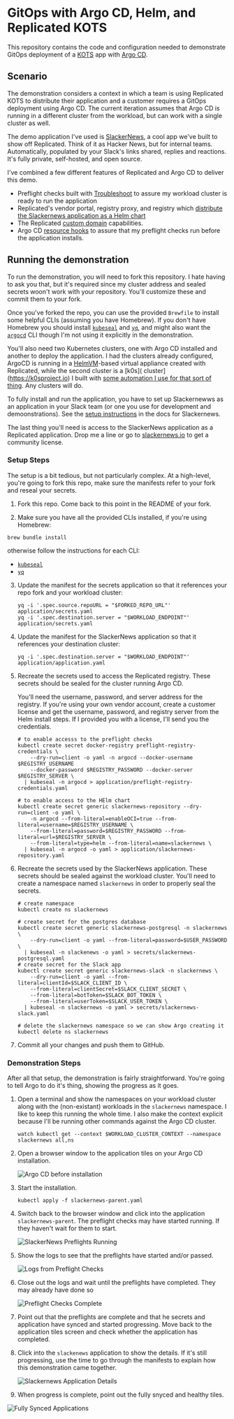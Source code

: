 # GitOps with Argo CD, Helm, and Replicated KOTS

This repository contains the code and configuration needed to 
demonstrate GitOps deployment of a [KOTS](https://kots.io) 
app with [Argo CD](https://argo-cd.readthedocs.io/en/stable/).

## Scenario

The demonstration considers a context in which a team is using
Replicated KOTS to distribute their application and a customer
requires a GitOps deployment using Argo CD. The current 
iteration assumes that Argo CD is running in a different cluster
from the workload, but can work with a single cluster as well.

The demo application I've used is [SlackerNews](https://slackernews.io/), a
cool app we've built to show off Replicated. Think of it as Hacker News, but
for internal teams. Automatically, populated by your Slack's links shared,
replies and reactions. It's fully private, self-hosted, and open source.

I've combined a few different features of Replicated and Argo CD to 
deliver this demo.

* Preflight checks built with [Troubleshoot](https://troubleshoot.sh) to assure
  my workload cluster is ready to run the application
* Replicated's vendor portal, registry proxy, and registry which [distribute
  the Slackernews application as a Helm
  chart](https://docs.replicated.com/vendor/distributing-overview)
* The Replicated [custom
  domain](https://docs.replicated.com/vendor/custom-domains)
  capabilities.
* Argo CD [resource
  hooks](https://argo-cd.readthedocs.io/en/stable/user-guide/resource_hooks/)
  to assure that my preflight checks run before the application installs.

## Running the demonstration

To run the demonstration, you will need to fork this repository.
I hate having to ask you that, but it's required since my cluster
address and sealed secrets woon't work with your repository. You'll
customize these and commit them to your fork.

Once you've forked the repo, you can use the provided `Brewfile` to
install some helpful CLIs (assuming you have Homebrew). If you don't
have Homebrew you should install [`kubeseal`](https://github.com/bitnami-labs/sealed-secrets#installation) 
and [`yq`](https://github.com/mikefarah/yq#install), and might also 
want the [`argocd`](https://argo-cd.readthedocs.io/en/stable/getting_started/#2-download-argo-cd-cli)
CLI though I'm not using it explicitly in the demonstration.

You'll also need two Kubernetes clusters, one with Argo CD installed and
another to deploy the application. I had the clusters already configured,
ArgoCD is running in a [HelmVM](https://github.com/replicatedhq/helmvm)-based
virtual appliance created with Replicated, while the second cluster is a [k0s](
cluster](https://k0sproject.io) I built with [some automation I use for that
sort of thing](https://github.com/shortrib-labs/k0s-cluster).  Any clusters will
do.

To fully install and run the application, you have to set up Slackernewws as an
application in your Slack team (or one you use for development and
demoonstrations). See the [setup
instructions](https://docs.slackernews.io/slack/) in the docs for Slackernews.

The last thing you'll need is access to the SlackerNews application as a
Replicated application. Drop me a line or go to
[slackernews.io](https://slackernews.io) to get a community license.

### Setup Steps

The setup is a bit tedious, but not particularly complex. At a high-level, 
you're going to fork this repo, make sure the manifests refer to your fork
and reseal your secrets.

1. Fork this repo. Come back to this point in the README of your fork.

2. Make sure you have all the provided CLIs installed, if you're using Homebrew:

```
brew bundle install
```

otherwise follow the instructions for each CLI:

* [`kubeseal`](https://github.com/bitnami-labs/sealed-secrets#installation) 
* [`yq`](https://github.com/mikefarah/yq#install)

3. Update the manifest for the secrets application so that it references
   your repo fork and your workload cluster:

   ```
   yq -i '.spec.source.repoURL = "$FORKED_REPO_URL"' application/secrets.yaml
   yq -i '.spec.destination.server = "$WORKLOAD_ENDPOINT"' application/secrets.yaml 
   ```

4. Update the manifest for the SlackerNews application so that it references
   your destination cluster:

   ```
   yq -i '.spec.destination.server = "$WORKLOAD_ENDPOINT"' application/application.yaml 
   ```

5. Recreate the secrets used to access the Replicated registry. These secrets should be 
   sealed for the cluster running Argo CD.
   
   You'll need the username, password, and server address for the registry. If you're 
   using your own vendor account, create a customer license and get the username, password, 
   and registry server from the Helm install steps. If I provided you with a license, I'll 
   send you the credentials. 

   ```
   # to enable accesss to the preflight checks
   kubectl create secret docker-registry preflight-registry-credentials \
       --dry-run=client -o yaml -n argocd --docker-username $REGISTRY_USERNAME 
       --docker-password $REGISTRY_PASSWORD --docker-server $REGISTRY_SERVER \
     | kubeseal -n argocd > application/preflight-registry-credentials.yaml

   # to enable access to the HElm chart
   kubectl create secret generic slackernews-repository --dry-run=client -o yaml \
       -n argocd --from-literal=enableOCI=true --from-literal=username=$REGISTRY_USERNAME \
       --from-literal=password=$REGISTRY_PASSWORD --from-literal=url=$REGISTRY_SERVER \
       --from-literal=type=helm --from-literal=name=slackernews \
     | kubeseal -n argocd -o yaml > application/slackernews-repository.yaml
   ```

6. Recreate the secrets used by the SlackerNews application. These secrets should be sealed
   against the workload cluster. You'll need to create a namespace named `slackernews` in 
   order to properly seal the secrets.

   ```
   # create namespace
   kubectl create ns slackernews

   # create secret for the postgres database
   kubectl create secret generic slackernews-postgresql -n slackernews \
       --dry-run=client -o yaml --from-literal=password=$USER_PASSWORD \
     | kubeseal -n slackenews -o yaml > secrets/slackernews-postgresql.yaml   
   # create secret for the Slack app
   kubectl create secret generic slackernews-slack -n slackernews \
       --dry-run=client -o yaml --from-literal=clientId=$SLACK_CLIENT_ID \
       --from-literal=clientSecret=$SLACK_CLIENT_SECRET \
       --from-literal=botToken=$SLACK_BOT_TOKEN \
       --from-literal=userToken=$SLACK_USER_TOKEN \
     | kubeseal -n slackernews -o yaml > secrets/slackernews-slack.yaml

   # delete the slackernews namespace so we can show Argo creating it
   kubectl delete ns slackernews
   ```

7. Commit all your changes and push them to GitHub.

### Demonstration Steps

After all that setup, the demonstration is fairly straightforward. You're going to
tell Argo to do it's thing, showing the progress as it goes.

1. Open a terminal and show the namespaces on your workload cluster along with the 
   (non-existant) workloads in the `slackernews` namespace. I like to keep this running
   the whole time. I also make the context explicit because I'll be running other
   commands against the Argo CD cluster.

   ```
   watch kubectl get --context $WORKLOAD_CLUSTER_CONTEXT --namespace slackernews all,ns
   ```

2. Open a browser window to the application tiles on your Argo CD installation.

   ![Argo CD before installation](assets/02-argocd-before-install.png)

3. Start the installation.

   ```
   kubectl apply -f slackernews-parent.yaml
   ```

4. Switch back to the browser window and click into the application
   `slackernews-parent`. The preflight checks may have started running. If they
   haven't wait for them to start.

   ![SlackerNews Preflights Running](assets/05-slackernews-preflights-running.png)

6. Show the logs to see that the preflights have started and/or passed.

   ![Logs from Preflight Checks](assets/06-preflight-check-logs.png)

7. Close out the logs and wait until the preflights have completed. They may already 
   have done so 

   ![Preflight Checks Complete](assets/07-preflights-complete.png)

8. Point out that the preflights are complete and that he secrets and
   application have synced and started progressing. Move back to the
   application tiles screen and check whether the application has completed.

9. Click into the `slackenews` application to show the details. If it's still
   progressing, use the time to go through the manifests to explain how this
   demonstration came together.

   ![Slackernews Application Details](assets/08-slackernews-details.png)

10. When progress is complete, point out the fully snyced and healthy tiles.

   ![Fully Synced Applications](assets/10-fully-synced.png)

